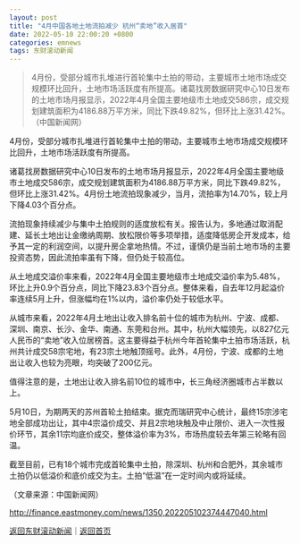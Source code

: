 ```yaml
---
layout: post
title: "4月中国各地土地流拍减少 杭州“卖地”收入居首"
date: 2022-05-10 22:00:20 +0800
categories: emnews
tags: 东财滚动新闻
---
```

> 4月份，受部分城市扎堆进行首轮集中土拍的带动，主要城市土地市场成交规模环比回升，土地市场活跃度有所提高。诸葛找房数据研究中心10日发布的土地市场月报显示，2022年4月全国主要地级市土地成交586宗，成交规划建筑面积为4186.88万平方米，同比下跌49.82%，但环比上涨31.42%。（中国新闻网）

<p>4月份，受部分城市扎堆进行首轮集中土拍的带动，主要城市土地市场成交规模环比回升，土地市场活跃度有所提高。</p><p>诸葛找房数据研究中心10日发布的土地市场月报显示，2022年4月全国主要地级市土地成交586宗，成交规划建筑面积为4186.88万平方米，同比下跌49.82%，但环比上涨31.42%。4月份土地流拍现象减少，当月，流拍率为14.70%，较上月下降4.03个百分点。</p><p>流拍现象持续减少与集中土拍规则的适度放松有关。报告认为，多地通过取消配建、延长土地出让金缴纳周期、放松限价等多项举措，适度降低房企开发成本，给予其一定的利润空间，以提升房企拿地热情。不过，谨慎仍是当前土地市场的主要投资态势，因此流拍率虽有下降，但仍处于较高位。</p><p>从土地成交溢价率来看，2022年4月全国主要地级市土地成交溢价率为5.48%，环比上升0.9个百分点，同比下降23.83个百分点。整体来看，自去年12月起溢价率连续5月上升，但涨幅均在1%以内，溢价率仍处于较低水平。 </p><p>从城市来看，2022年4月土地出让收入排名前十位的城市为杭州、宁波、成都、深圳、南京、长沙、金华、南通、东莞和台州。其中，杭州大幅领先，以827亿元人民币的“卖地”收入位居榜首。这主要得益于杭州今年首轮集中土拍市场活跃，杭州共计成交58宗宅地，有23宗土地触顶摇号。此外，4月份，宁波、成都的土地出让收入也较为亮眼，均突破了200亿元。</p><p>值得注意的是，土地出让收入排名前10位的城市中，长三角经济圈城市占半数以上。</p><p>5月10日，为期两天的苏州首轮土拍结束。据克而瑞研究中心统计，最终15宗涉宅地全部成功出让，其中4宗溢价成交、并且2宗地块触及中止限价、进入一次性报价环节，其余11宗均底价成交，整体溢价率为3%，市场热度较去年第三轮略有回温。</p><p>截至目前，已有18个城市完成首轮集中土拍，除深圳、杭州和合肥外，其余城市土拍仍以低溢价和底价成交为主。土拍“低温”在一定时间内或将延续。</p><p class="em_media">（文章来源：中国新闻网）</p>

<http://finance.eastmoney.com/news/1350,202205102374447040.html>

[返回东财滚动新闻](//finews.withounder.com/emnews/)｜[返回首页](//finews.withounder.com/)
